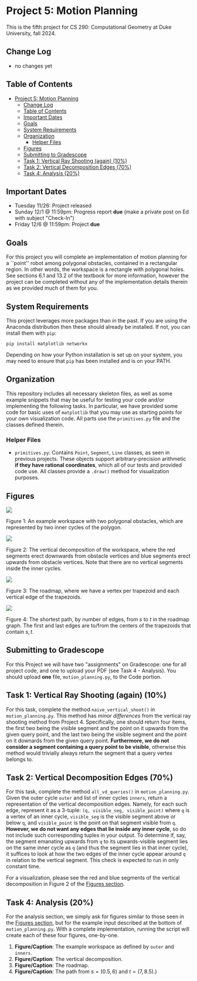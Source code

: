 # Project 5: Motion Planning

This is the fifth project for CS 290: Computational Geometry at Duke University, fall 2024.

## Change Log
- no changes yet

## Table of Contents
- [Project 5: Motion Planning](#project-5-motion-planning)
  - [Change Log](#change-log)
  - [Table of Contents](#table-of-contents)
  - [Important Dates](#important-dates)
  - [Goals](#goals)
  - [System Requirements](#system-requirements)
  - [Organization](#organization)
    - [Helper Files](#helper-files)
  - [Figures](#figures)
  - [Submitting to Gradescope](#submitting-to-gradescope)
  - [Task 1: Vertical Ray Shooting (again) (10%)](#task-1-vertical-ray-shooting-again-10)
  - [Task 2: Vertical Decomposition Edges (70%)](#task-2-vertical-decomposition-edges-70)
  - [Task 4: Analysis (20%)](#task-4-analysis-20)


## Important Dates
- Tuesday 11/26: Project released
- Sunday 12/1 @ 11:59pm: Progress report **due** (make a private post on Ed with subject "Check-In")
- Friday 12/6 @ 11:59pm: Project **due**

## Goals
For this project you will complete an implementation of motion planning for a ``point'' robot among polygonal obstacles, contained in a rectangular region. In other words, the workspace is a rectangle with polygonal holes. See sections 6.1 and 13.2 of the textbook for more information, however the project can be completed without any of the implementation details therein as we provided much of them for you.

## System Requirements

This project leverages more packages than in the past. If you are using the Anaconda distribution then these should already be installed. If not, you can install them with `pip`:

`pip install matplotlib networkx`

Depending on how your Python installation is set up on your system, you may need to ensure that `pip` has been installed and is on your PATH.

<!-- ## Object-Oriented Python
The project heavily uses (basic) object-oriented principles (OOP) to organize the flow of logic. For one of many excellent resources for learning about Python's OOP design, we recommend the [official Python tutorial](https://docs.python.org/3/tutorial/classes.html), but there are many others. -->

## Organization
This repository includes all necessary skeleton files, as well as some example snippets that may be useful for testing your code and/or implementing the following tasks. In particular, we have provided some code for basic uses of `matplotlib` that you may use as starting points for your own visualization code. All parts use the `primitives.py` file and the classes defined therein.

### Helper Files

- `primitives.py`: Contains `Point`, `Segment`, `Line` classes, as seen in previous projects. These objects support arbitrary-precision arithmetic **if they have rational coordinates**, which all of our tests and provided code use.  All classes provide a `.draw()` method for visualization purposes.
  
## Figures

![](./figs/workspace.png)

Figure 1: An example workspace with two polygonal obstacles, which are represented by two inner cycles of the polygon.

![](./figs/decomp.png)

Figure 2: The vertical decomposition of the workspace, where the red segments erect downwards from obstacle vertices and blue segments erect upwards from obstacle vertices. Note that there are no vertical segments inside the inner cycles.

![](./figs/roadmap.png)

Figure 3: The roadmap, where we have a vertex per trapezoid and each vertical edge of the trapezoids.

![](./figs/path.png)

Figure 4: The shortest path, by number of edges, from $s$ to $t$ in the roadmap graph. The first and last edges are to/from the centers of the trapezoids that contain $s,t$.

## Submitting to Gradescope
For this Project we will have two "assignments" on Gradescope: one for all project code, and one to upload your PDF (see Task 4 - Analysis). You should upload **one** file, `motion_planning.py`, to the Code portion.

## Task 1: Vertical Ray Shooting (again) (10%)

For this task, complete the method `naive_vertical_shoot()` in `motion_planning.py`. This method has *minor differences* from the vertical ray shooting method from Project 4. Specifically, one should return four items, the first two being the visible segment and the point on it upwards from the given query point, and the last two being the visible segment and the point on it downards from the given query point. **Furthermore, we do not consider a segment containing a query point to be visible**, otherwise this method would trivially always return the segment that a query vertex belongs to.

## Task 2: Vertical Decomposition Edges (70%)

For this task, complete the method `all_vd_queries()` in `motion_planning.py`. Given the outer cycle `outer` and list of inner cycles `inners`, return a representation of the vertical decomposition edges. Namely, for each such edge, represent it as a 3-tuple: `(q, visible_seg, visible_point)` where `q` is a vertex of an inner cycle, `visible_seg` is the visible segment above or below `q`, and `visible_point` is the point on that segment visible from `q`. **However, we do not want any edges that lie inside any inner cycle**, so do not include such corresponding tuples in your output. To determine if, say, the segment emanating upwards from `q` to its upwards-visible segment lies on the same inner cycle as `q` (and thus the segment lies in that inner cycle), it suffices to look at how the two edges of the inner cycle appear around `q` in relation to the vertical segment. This check is expected to run in only constant time.

For a visualization, please see the red and blue segments of the vertical decomposition in Figure 2 of the [Figures section](#figures).

## Task 4: Analysis (20%)

For the analysis section, we simply ask for figures similar to those seen in the [Figures section](#figures), but for the example input described at the bottom of `motion_planning.py`. With a complete implementation, running the script will create each of these four figures, one-by-one.

1) **Figure/Caption**: The example workspace as defined by `outer` and `inners`.
2) **Figure/Caption**: The vertical decomposition.
3) **Figure/Caption**: The roadmap.
4) **Figure/Caption**: The path from $s = (0.5,6)$ and $t = (7,8.5)$.)